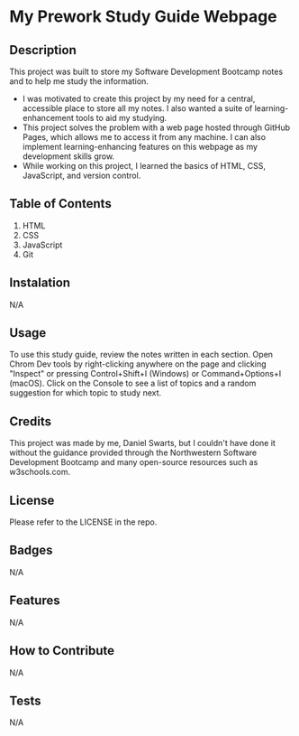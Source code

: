 # My Prework Study Guide Webpage

## Description

This project was built to store my Software Development Bootcamp notes and to help me study the information.

- I was motivated to create this project by my need for a central, accessible place to store all my notes. I also wanted a suite of learning-enhancement tools to aid my studying.
- This project solves the problem with a web page hosted through GitHub Pages, which allows me to access it from any machine. I can also implement learning-enhancing features on this webpage as my development skills grow.
- While working on this project, I learned the basics of HTML, CSS, JavaScript, and version control.

## Table of Contents

1. HTML
2. CSS
3. JavaScript
4. Git

## Instalation 

N/A

## Usage

To use this study guide, review the notes written in each section. Open Chrom Dev tools by right-clicking anywhere on the page and clicking "Inspect" or pressing Control+Shift+I (Windows) or Command+Options+I (macOS). Click on the Console to see a list of topics and a random suggestion for which topic to study next.

## Credits

This project was made by me, Daniel Swarts, but I couldn't have done it without the guidance provided through the 
Northwestern Software Development Bootcamp and many open-source resources such as w3schools.com.


## License

Please refer to the LICENSE in the repo.

## Badges

N/A

## Features

N/A

## How to Contribute

N/A

## Tests

N/A
